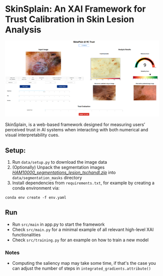 # SkinSplain: An XAI Framework for Trust Calibration in Skin Lesion Analysis

![SkinSplain](images/skinsplain_ui.png)

SkinSplain, is a web-based framework designed for measuring
users’ perceived trust in AI systems when interacting with both numerical and visual interpretability cues.

## Setup:
1. Run `data/setup.py` to download the image data
2. (Optionally) Unpack the segmentation images [*HAM10000_segmentations_lesion_tschandl.zip*](https://dataverse.harvard.edu/dataset.xhtml?persistentId=doi:10.7910/DVN/DBW86T#) into `data/segmentation_masks` directory
3. Install dependencies from `requirements.txt`, for example by creating a conda environment via:
```
conda env create -f env.yaml
```

## Run

- Run `src/main` in app.py to start the framework
- Check `src/main.py` for a minimal example of all relevant high-level XAI functionalities
- Check `src/training.py` for an example on how to train a new model

### Notes
- Computing the saliency map may take some time, if that's the case you can adjust the number of steps in `integrated_gradients.attribute()`
